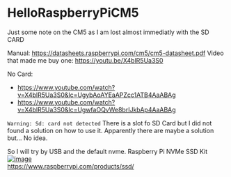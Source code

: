 # HelloRaspberryPiCM5
Just some note on the CM5 as I am lost almost immediatly with the SD CARD


Manual: https://datasheets.raspberrypi.com/cm5/cm5-datasheet.pdf
Video that made me buy one: https://youtu.be/X4blR5Ua3S0


No Card:
- https://www.youtube.com/watch?v=X4blR5Ua3S0&lc=UgybAoAYEaAPZcc1ATB4AaABAg
- https://www.youtube.com/watch?v=X4blR5Ua3S0&lc=UgwfaOQvWe8brIJkbAp4AaABAg


`Warning: Sd: card not detected`
There is a slot fo SD Card but I did not found a solution on how to use it.
Apparently there are maybe a solution but... No idea.

So I will try by USB and the default nvme. 
Raspberry Pi NVMe SSD Kit  
[![image](https://github.com/user-attachments/assets/06b473e2-53cd-4711-92f7-0f49f526f842)](https://www.raspberrypi.com/products/ssd/)  
https://www.raspberrypi.com/products/ssd/  
